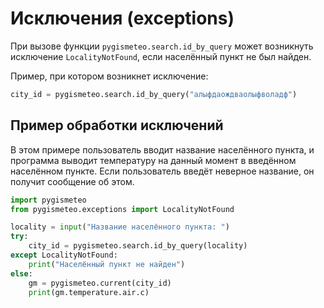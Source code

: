 # Исключения (exceptions)

При вызове функции `pygismeteo.search.id_by_query` может возникнуть исключение `LocalityNotFound`, если населённый пункт не был найден.

Пример, при котором возникнет исключение:

```python
city_id = pygismeteo.search.id_by_query("алыфдаождваолыфволадф")
```

## Пример обработки исключений

В этом примере пользователь вводит название населённого пункта, и программа выводит температуру на данный момент в введённом населённом пункте. Если пользователь введёт неверное название, он получит сообщение об этом.

```python
import pygismeteo
from pygismeteo.exceptions import LocalityNotFound

locality = input("Название населённого пункта: ")
try:
    city_id = pygismeteo.search.id_by_query(locality)
except LocalityNotFound:
    print("Населённый пункт не найден")
else:
    gm = pygismeteo.current(city_id)
    print(gm.temperature.air.c)
```
